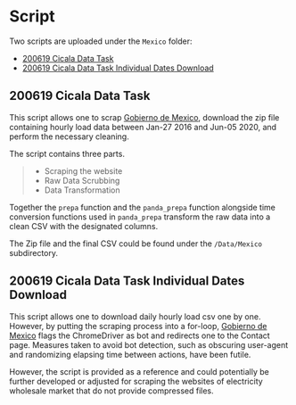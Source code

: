 # Script

Two scripts are uploaded under the `Mexico` folder:<br>
* [200619 Cicala Data Task](https://github.com/dorisludo/Electricity-Data-ETL/blob/master/Script/Mexico/200619%20Cicala%20Data%20Task.py)
* [200619 Cicala Data Task Individual Dates Download](https://github.com/dorisludo/Electricity-Data-ETL/blob/master/Script/Mexico/200619%20Cicala%20Data%20Task%20Individual%20Dates%20Download.py)

## 200619 Cicala Data Task
This script allows one to scrap [Gobierno de Mexico](https://www.cenace.gob.mx/SIM/VISTA/REPORTES/DemandaRealSist.aspx), download the zip file containing hourly load data between Jan-27 2016 and Jun-05 2020, and perform the necessary cleaning. 

The script contains three parts.
> * Scraping the website
> * Raw Data Scrubbing
> * Data Transformation 

Together the `prepa` function and the `panda_prepa` function alongside time conversion functions used in `panda_prepa` transform the raw data into a clean CSV with the designated columns.

The Zip file and the final CSV could be found under the `/Data/Mexico` subdirectory.

## 200619 Cicala Data Task Individual Dates Download
This script allows one to download daily hourly load csv one by one. However, by putting the scraping process into a for-loop, [Gobierno de Mexico](https://www.cenace.gob.mx/SIM/VISTA/REPORTES/DemandaRealSist.aspx) flags the ChromeDriver as bot and redirects one to the Contact page. Measures taken to avoid bot detection, such as obscuring user-agent and randomizing elapsing time between actions, have been futile. 

However, the script is provided as a reference and could potentially be further developed or adjusted for scraping the websites of electricity wholesale market that do not provide compressed files.
